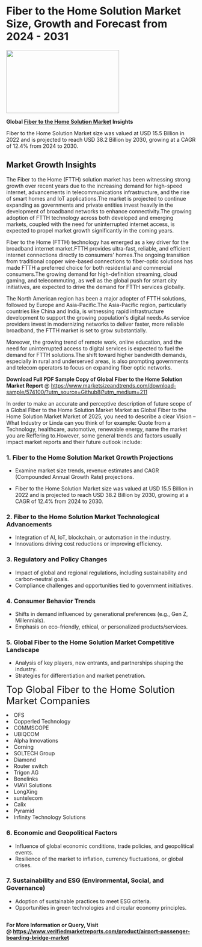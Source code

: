 <H1>Fiber to the Home Solution Market Size, Growth and Forecast from 2024 - 2031</H1><img class="aligncenter size-medium wp-image-584254" src="https://thirdeyenews.in/wp-content/uploads/2024/09/Global-Market-Research-300x168.jpeg" alt="" width="300" height="168" /><p><strong>Global&nbsp;<a href="https://www.marketsizeandtrends.com/download-sample/574100/?utm_source=Github8j?utm_medium=211">Fiber to the Home Solution Market</a> Insights</strong></p><p>Fiber to the Home Solution Market size was valued at USD 15.5 Billion in 2022 and is projected to reach USD 38.2 Billion by 2030, growing at a CAGR of 12.4% from 2024 to 2030.</p><p><h2>Market Growth Insights</h2> <p>The Fiber to the Home (FTTH) solution market has been witnessing strong growth over recent years due to the increasing demand for high-speed internet, advancements in telecommunications infrastructure, and the rise of smart homes and IoT applications.The market is projected to continue expanding as governments and private entities invest heavily in the development of broadband networks to enhance connectivity.The growing adoption of FTTH technology across both developed and emerging markets, coupled with the need for uninterrupted internet access, is expected to propel market growth significantly in the coming years.</p> <p>Fiber to the Home (FTTH) technology has emerged as a key driver for the broadband internet market.FTTH provides ultra-fast, reliable, and efficient internet connections directly to consumers' homes.The ongoing transition from traditional copper wire-based connections to fiber-optic solutions has made FTTH a preferred choice for both residential and commercial consumers.The growing demand for high-definition streaming, cloud gaming, and telecommuting, as well as the global push for smart city initiatives, are expected to drive the demand for FTTH services globally.</p> <p>The North American region has been a major adopter of FTTH solutions, followed by Europe and Asia-Pacific.The Asia-Pacific region, particularly countries like China and India, is witnessing rapid infrastructure development to support the growing population's digital needs.As service providers invest in modernizing networks to deliver faster, more reliable broadband, the FTTH market is set to grow substantially.</p> <p>Moreover, the growing trend of remote work, online education, and the need for uninterrupted access to digital services is expected to fuel the demand for FTTH solutions.The shift toward higher bandwidth demands, especially in rural and underserved areas, is also prompting governments and telecom operators to focus on expanding fiber optic networks.</p> <p><span class=""><strong>Download Full PDF Sample Copy of Global Fiber to the Home Solution Market Report</strong> @ <a href="https://www.marketsizeandtrends.com/download-sample/574100/?utm_source=Github8j?utm_medium=211" target="_blank">https://www.marketsizeandtrends.com/download-sample/574100/?utm_source=Github8j?utm_medium=211</a></span></p><p>In order to make an accurate and perceptive description of future scope of a Global&nbsp;Fiber to the Home Solution Market Market as Global&nbsp;Fiber to the Home Solution Market Market of 2025, you need to describe a clear Vision &ndash; What Industry or Linda can you think of for example: Quote from a Technology, healthcare, automotive, renewable energy, name the market you are Reffering to.However, some general trends and factors usually impact market reports and their future outlook include:</p><h3>1.&nbsp;<strong>Fiber to the Home Solution Market Growth Projections</strong></h3><ul><li>Examine market size trends, revenue estimates and CAGR (Compounded Annual Growth Rate) projections.</li><li><p>Fiber to the Home Solution Market size was valued at USD 15.5 Billion in 2022 and is projected to reach USD 38.2 Billion by 2030, growing at a CAGR of 12.4% from 2024 to 2030.</p></li></ul><h3>2.&nbsp;<strong>Fiber to the Home Solution Market Technological Advancements</strong></h3><ul><li>Integration of AI, IoT, blockchain, or automation in the industry.</li><li>Innovations driving cost reductions or improving efficiency.</li></ul><h3>3.&nbsp;<strong>Regulatory and Policy Changes</strong></h3><ul><li>Impact of global and regional regulations, including sustainability and carbon-neutral goals.</li><li>Compliance challenges and opportunities tied to government initiatives.</li></ul><h3>4.&nbsp;<strong>Consumer Behavior Trends</strong></h3><ul><li>Shifts in demand influenced by generational preferences (e.g., Gen Z, Millennials).</li><li>Emphasis on eco-friendly, ethical, or personalized products/services.</li></ul><h3>5.&nbsp;<strong>Global Fiber to the Home Solution Market Competitive Landscape</strong></h3><ul><li>Analysis of key players, new entrants, and partnerships shaping the industry.</li><li>Strategies for differentiation and market penetration.</li></ul><p data-pm-slice="1 1 []"><span style="color: inherit; font-family: inherit; font-size: 25px;">Top Global Fiber to the Home Solution Market Companies</span></p><div class="" data-test-id=""><p><li>OFS</li><li> Copperled Technology</li><li> COMMSCOPE</li><li> UBIQCOM</li><li> Alpha Innovations</li><li> Corning</li><li> SOLTECH Group</li><li> Diamond</li><li> Router switch</li><li> Trigon AG</li><li> Bonelinks</li><li> VIAVI Solutions</li><li> LongXing</li><li> suntelecom</li><li> Calix</li><li> Pyramid</li><li> Infinity Technology Solutions</li></p></div><h3>6.&nbsp;<strong>Economic and Geopolitical Factors</strong></h3><ul><li>Influence of global economic conditions, trade policies, and geopolitical events.</li><li>Resilience of the market to inflation, currency fluctuations, or global crises.</li></ul><h3>7.&nbsp;<strong>Sustainability and ESG (Environmental, Social, and Governance)</strong></h3><ul><li>Adoption of sustainable practices to meet ESG criteria.</li><li>Opportunities in green technologies and circular economy principles.</li></ul><h2><strong style="font-size: 14px;">For More Information or Query, Visit @&nbsp;</strong><a style="background-color: #ffffff; font-size: 14px;" href="https://www.marketsizeandtrends.com/report/fiber-to-the-home-solution-market/" target="_blank">https://www.verifiedmarketreports.com/product/airport-passenger-boarding-bridge-market</a></h2>